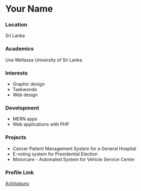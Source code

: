 # Your Name

### Location

Sri Lanka

### Academics

Uva Wellassa University of Sri Lanka

### Interests

- Graphic design
- Taekwondo
- Web design

### Development

- MERN apps
- Web applications with PHP

### Projects

- Cancer Patient Management System for a General Hospital
- E-voting system for Presidential Election
- Motorcare - Automated System for Vehicle Service Center

### Profile Link

[Achiraisuru](https://github.com/Achiraisuru)